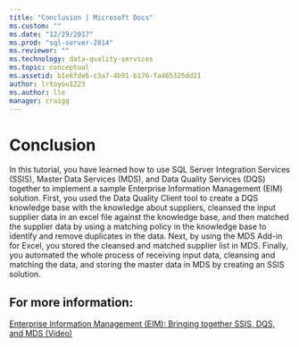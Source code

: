 ```yaml
---
title: "Conclusion | Microsoft Docs"
ms.custom: ""
ms.date: "12/29/2017"
ms.prod: "sql-server-2014"
ms.reviewer: ""
ms.technology: data-quality-services
ms.topic: conceptual
ms.assetid: b1e6fde6-c3a7-4b91-b176-fa465325dd21
author: lrtoyou1223
ms.author: lle
manager: craigg
---
```

# Conclusion
  In this tutorial, you have learned how to use SQL Server Integration Services (SSIS), Master Data Services (MDS), and Data Quality Services (DQS) together to implement a sample Enterprise Information Management (EIM) solution. First, you used the Data Quality Client tool to create a DQS knowledge base with the knowledge about suppliers, cleansed the input supplier data in an excel file against the knowledge base, and then matched the supplier data by using a matching policy in the knowledge base to identify and remove duplicates in the data. Next, by using the MDS Add-in for Excel, you stored the cleansed and matched supplier list in MDS. Finally, you automated the whole process of receiving input data, cleansing and matching the data, and storing the master data in MDS by creating an SSIS solution.  
  
## For more information:  
  
 [Enterprise Information Management (EIM): Bringing together SSIS, DQS, and MDS (Video)](https://go.microsoft.com/fwlink/?LinkId=258672)  
  
  
